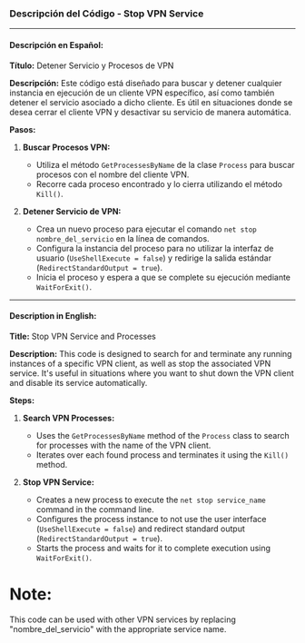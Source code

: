 ### Descripción del Código - Stop VPN Service

---

#### Descripción en Español:

**Título:** Detener Servicio y Procesos de VPN

**Descripción:**
Este código está diseñado para buscar y detener cualquier instancia en ejecución de un cliente VPN específico, así como también detener el servicio asociado a dicho cliente. Es útil en situaciones donde se desea cerrar el cliente VPN y desactivar su servicio de manera automática.

**Pasos:**
1. **Buscar Procesos VPN:**
   - Utiliza el método `GetProcessesByName` de la clase `Process` para buscar procesos con el nombre del cliente VPN.
   - Recorre cada proceso encontrado y lo cierra utilizando el método `Kill()`.

2. **Detener Servicio de VPN:**
   - Crea un nuevo proceso para ejecutar el comando `net stop nombre_del_servicio` en la línea de comandos.
   - Configura la instancia del proceso para no utilizar la interfaz de usuario (`UseShellExecute = false`) y redirige la salida estándar (`RedirectStandardOutput = true`).
   - Inicia el proceso y espera a que se complete su ejecución mediante `WaitForExit()`.

---

#### Description in English:

**Title:** Stop VPN Service and Processes

**Description:**
This code is designed to search for and terminate any running instances of a specific VPN client, as well as stop the associated VPN service. It's useful in situations where you want to shut down the VPN client and disable its service automatically.

**Steps:**
1. **Search VPN Processes:**
   - Uses the `GetProcessesByName` method of the `Process` class to search for processes with the name of the VPN client.
   - Iterates over each found process and terminates it using the `Kill()` method.

2. **Stop VPN Service:**
   - Creates a new process to execute the `net stop service_name` command in the command line.
   - Configures the process instance to not use the user interface (`UseShellExecute = false`) and redirect standard output (`RedirectStandardOutput = true`).
   - Starts the process and waits for it to complete execution using `WaitForExit()`.

# Note:
This code can be used with other VPN services by replacing "nombre_del_servicio" with the appropriate service name.
